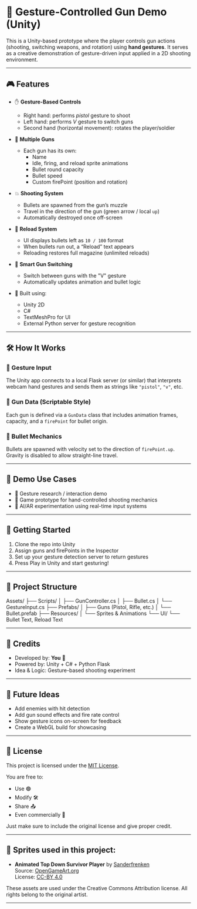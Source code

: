# 🔫 Gesture-Controlled Gun Demo (Unity)

This is a Unity-based prototype where the player controls gun actions (shooting, switching weapons, and rotation) using **hand gestures**. It serves as a creative demonstration of gesture-driven input applied in a 2D shooting environment.

---

## 🎮 Features

- ✋ **Gesture-Based Controls**
  - Right hand: performs *pistol* gesture to shoot
  - Left hand: performs *V* gesture to switch guns
  - Second hand (horizontal movement): rotates the player/soldier
  
- 🔫 **Multiple Guns**
  - Each gun has its own:
    - Name
    - Idle, firing, and reload sprite animations
    - Bullet round capacity
    - Bullet speed
    - Custom firePoint (position and rotation)

- 💥 **Shooting System**
  - Bullets are spawned from the gun’s muzzle
  - Travel in the direction of the gun (green arrow / local `up`)
  - Automatically destroyed once off-screen

- 🔁 **Reload System**
  - UI displays bullets left as `10 / 100` format
  - When bullets run out, a “Reload” text appears
  - Reloading restores full magazine (unlimited reloads)

- 🧠 **Smart Gun Switching**
  - Switch between guns with the "V" gesture
  - Automatically updates animation and bullet logic

- 🧩 Built using:
  - Unity 2D
  - C#
  - TextMeshPro for UI
  - External Python server for gesture recognition

---

## 🛠️ How It Works

### 🔗 Gesture Input
The Unity app connects to a local Flask server (or similar) that interprets webcam hand gestures and sends them as strings like `"pistol"`, `"v"`, etc.

### 🔧 Gun Data (Scriptable Style)
Each gun is defined via a `GunData` class that includes animation frames, capacity, and a `firePoint` for bullet origin.

### 🧱 Bullet Mechanics
Bullets are spawned with velocity set to the direction of `firePoint.up`. Gravity is disabled to allow straight-line travel.

---

## 🧪 Demo Use Cases

- 🔬 Gesture research / interaction demo
- 🎯 Game prototype for hand-controlled shooting mechanics
- 🧠 AI/AR experimentation using real-time input systems

---

## 🚀 Getting Started

1. Clone the repo into Unity
2. Assign guns and firePoints in the Inspector
3. Set up your gesture detection server to return gestures
4. Press Play in Unity and start gesturing!

---

## 📂 Project Structure

Assets/
├── Scripts/
│ ├── GunController.cs
│ ├── Bullet.cs
│ └── GestureInput.cs
├── Prefabs/
│ ├── Guns (Pistol, Rifle, etc.)
│ └── Bullet.prefab
├── Resources/
│ └── Sprites & Animations
└── UI/
└── Bullet Text, Reload Text


---

## 👑 Credits

- Developed by: **You** 💪
- Powered by: Unity + C# + Python Flask
- Idea & Logic: Gesture-based shooting experiment

---

## 🧠 Future Ideas

- Add enemies with hit detection
- Add gun sound effects and fire rate control
- Show gesture icons on-screen for feedback
- Create a WebGL build for showcasing

---

## 📜 License

This project is licensed under the [MIT License](LICENSE).

You are free to:
- Use 🟢
- Modify 🛠️
- Share 📤
- Even commercially 💼

Just make sure to include the original license and give proper credit.


---

## 🎨 Sprites used in this project:


- **Animated Top Down Survivor Player** by [Sanderfrenken](https://opengameart.org/users/sanderfrenken)  
  Source: [OpenGameArt.org](https://opengameart.org/content/animated-top-down-survivor-player)  
  License: [CC-BY 4.0](https://creativecommons.org/licenses/by/4.0/)

These assets are used under the Creative Commons Attribution license. All rights belong to the original artist.

---


